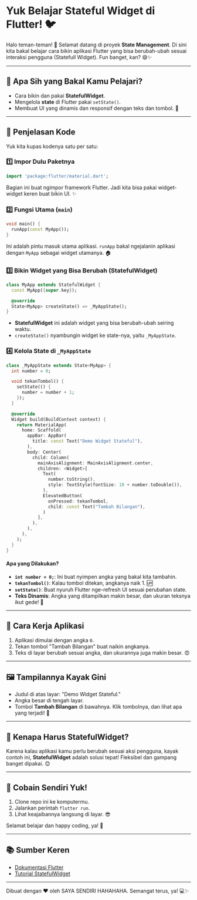 # Yuk Belajar Stateful Widget di Flutter! 🐦

Halo teman-teman! 👋 Selamat datang di proyek **State Management**. Di sini kita bakal belajar cara bikin aplikasi Flutter yang bisa berubah-ubah sesuai interaksi pengguna (Statefull Widget). Fun banget, kan? 😄✨

---

## 🎯 Apa Sih yang Bakal Kamu Pelajari?
- Cara bikin dan pakai **StatefulWidget**.
- Mengelola **state** di Flutter pakai `setState()`.
- Membuat UI yang dinamis dan responsif dengan teks dan tombol. 🚀

---

## 📝 Penjelasan Kode

Yuk kita kupas kodenya satu per satu:

### 1️⃣ Impor Dulu Paketnya
```dart
import 'package:flutter/material.dart';
```
Bagian ini buat ngimpor framework Flutter. Jadi kita bisa pakai widget-widget keren buat bikin UI. ✨

### 2️⃣ Fungsi Utama (`main`)
```dart
void main() {
  runApp(const MyApp());
}
```
Ini adalah pintu masuk utama aplikasi. `runApp` bakal ngejalanin aplikasi dengan `MyApp` sebagai widget utamanya. 🏠

### 3️⃣ Bikin Widget yang Bisa Berubah (StatefulWidget)
```dart
class MyApp extends StatefulWidget {
  const MyApp({super.key});

  @override
  State<MyApp> createState() => _MyAppState();
}
```
- **StatefulWidget** ini adalah widget yang bisa berubah-ubah seiring waktu.
- `createState()` nyambungin widget ke state-nya, yaitu `_MyAppState`.

### 4️⃣ Kelola State di `_MyAppState`
```dart
class _MyAppState extends State<MyApp> {
  int number = 0;

  void tekanTombol() {
    setState(() {
      number = number + 1;
    });
  }

  @override
  Widget build(BuildContext context) {
    return MaterialApp(
      home: Scaffold(
        appBar: AppBar(
          title: const Text("Demo Widget Stateful"),
        ),
        body: Center(
          child: Column(
            mainAxisAlignment: MainAxisAlignment.center,
            children: <Widget>[
              Text(
                number.toString(),
                style: TextStyle(fontSize: 10 + number.toDouble()),
              ),
              ElevatedButton(
                onPressed: tekanTombol,
                child: const Text("Tambah Bilangan"),
              )
            ],
          ),
        ),
      ),
    );
  }
}
```
#### Apa yang Dilakukan?
- **`int number = 0;`**: Ini buat nyimpen angka yang bakal kita tambahin.
- **`tekanTombol()`**: Kalau tombol ditekan, angkanya naik 1. 🆙
- **`setState()`**: Buat nyuruh Flutter nge-refresh UI sesuai perubahan state.
- **Teks Dinamis**: Angka yang ditampilkan makin besar, dan ukuran teksnya ikut gede! 🎉

---

## 🚀 Cara Kerja Aplikasi
1. Aplikasi dimulai dengan angka `0`.
2. Tekan tombol "Tambah Bilangan" buat naikin angkanya.
3. Teks di layar berubah sesuai angka, dan ukurannya juga makin besar. 😍

---

## 🖼️ Tampilannya Kayak Gini
- Judul di atas layar: "Demo Widget Stateful."
- Angka besar di tengah layar.
- Tombol **Tambah Bilangan** di bawahnya. Klik tombolnya, dan lihat apa yang terjadi! 🔢

---

## 🤔 Kenapa Harus StatefulWidget?
Karena kalau aplikasi kamu perlu berubah sesuai aksi pengguna, kayak contoh ini, **StatefulWidget** adalah solusi tepat! Fleksibel dan gampang banget dipakai. 😊

---

## 🎉 Cobain Sendiri Yuk!
1. Clone repo ini ke komputermu.
2. Jalankan perintah `flutter run`.
3. Lihat keajaibannya langsung di layar. 😎

Selamat belajar dan happy coding, ya! 🌟

---

## 📚 Sumber Keren
- [Dokumentasi Flutter](https://flutter.dev/docs)
- [Tutorial StatefulWidget](https://flutter.dev/docs/development/ui/widgets-intro#stateful-and-stateless-widgets)

---

Dibuat dengan ❤️ oleh SAYA SENDIRI HAHAHAHA. Semangat terus, ya! 💻✨
